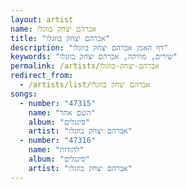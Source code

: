 ```yaml
---
layout: artist
name: אברהם יצחק בוזגלו
title: "אברהם יצחק בוזגלו"
description: "דף האמן אברהם יצחק בוזגלו"
keywords: "שירים, מוזיקה, אברהם יצחק בוזגלו"
permalink: /artists/אברהם-יצחק-בוזגלו
redirect_from:
  - /artists/list/אברהם יצחק בוזגלו
songs:
  - number: "47315"
    name: "השם אחד"
    album: "סינגלים"
    artist: "אברהם יצחק בוזגלו"
  - number: "47316"
    name: "להודות"
    album: "סינגלים"
    artist: "אברהם יצחק בוזגלו"
---
```

